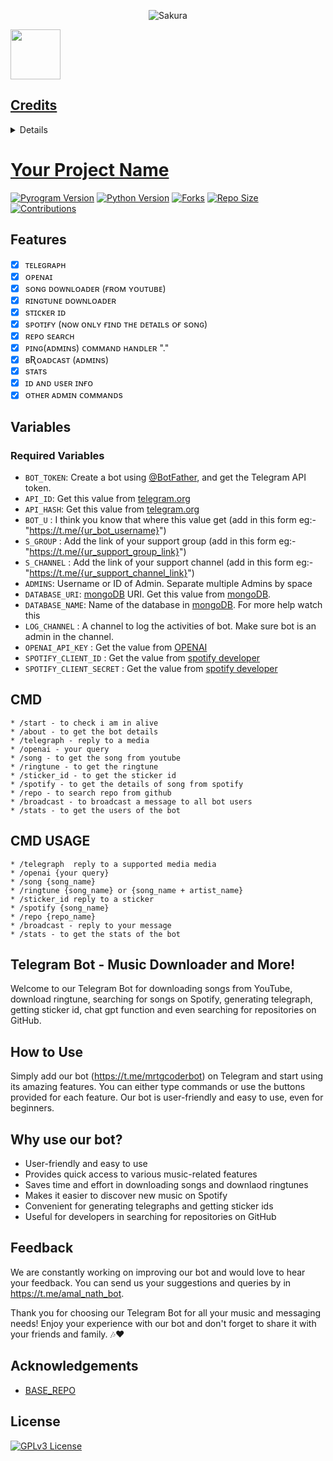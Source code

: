 <p align="center">
  <img src="https://telegra.ph/file/43e9e3a2e604ea243d3f7.jpg" alt="Sakura">
</p>

<a href="https://t.me/mrtgcoderbot">
  <img src="https://img.shields.io/badge/ʙᴏᴛ-blue?logo=telegram" width="80">

## Credits
<details>

<a href="https://t.me/MrTG_Coder">
  <img src="https://img.shields.io/badge/ᴏᴡɴᴇʀ-blue?logo=telegram" width="80">


<a href="https://t.me/masterolic">
  <img src="https://img.shields.io/badge/ᴛʜᴀɴᴋs ᴛᴏ-blue?logo=telegram" width="80">


<a href="https://t.me/Sunrises_24">
  <img src="https://img.shields.io/badge/ᴛʜᴀɴᴋs ᴛᴏ-blue?logo=telegram" width="80">

</details>

# Your Project Name

[![Pyrogram Version](https://img.shields.io/badge/Pyrogram-%3E%3D1.3.7-blue)](https://docs.pyrogram.org/)
[![Python Version](https://img.shields.io/badge/Python-%3E%3D3.6-blue)](https://www.python.org/)
[![Forks](https://img.shields.io/github/forks/your-username/your-repo)](https://github.com/your-username/your-repo/network/members)
[![Repo Size](https://img.shields.io/github/repo-size/your-username/your-repo)](https://github.com/your-username/your-repo)
[![Contributions](https://img.shields.io/badge/contributions-welcome-brightgreen.svg?style=flat)](CONTRIBUTING.md)


## Features

- [x] ᴛᴇʟᴇɢʀᴀᴘʜ
- [x] ᴏᴘᴇɴᴀɪ
- [x] sᴏɴɢ ᴅᴏᴡɴʟᴏᴀᴅᴇʀ (ғʀᴏᴍ ʏᴏᴜᴛᴜʙᴇ)
- [x] ʀɪɴɢᴛᴜɴᴇ ᴅᴏᴡɴʟᴏᴀᴅᴇʀ
- [x] sᴛɪᴄᴋᴇʀ ɪᴅ
- [x] sᴘᴏᴛɪғʏ (ɴᴏᴡ ᴏɴʟʏ ғɪɴᴅ ᴛʜᴇ ᴅᴇᴛᴀɪʟs ᴏғ sᴏɴɢ)
- [x] ʀᴇᴘᴏ sᴇᴀʀᴄʜ
- [x] ᴘɪɴɢ(ᴀᴅᴍɪɴs) ᴄᴏᴍᴍᴀɴᴅ ʜᴀɴᴅʟᴇʀ "."
- [x] ʙƦᴏᴀᴅᴄᴀsᴛ (ᴀᴅᴍɪɴs)
- [x] sᴛᴀᴛs
- [x] ɪᴅ ᴀɴᴅ ᴜsᴇʀ ɪɴғᴏ
- [x] ᴏᴛʜᴇʀ ᴀᴅᴍɪɴ ᴄᴏᴍᴍᴀɴᴅs

## Variables

### Required Variables
* `BOT_TOKEN`: Create a bot using [@BotFather](https://telegram.dog/BotFather), and get the Telegram API token.
* `API_ID`: Get this value from [telegram.org](https://my.telegram.org/apps)
* `API_HASH`: Get this value from [telegram.org](https://my.telegram.org/apps)
* `BOT_U` : I think you know that where this value get (add in this form eg:- "https://t.me/{ur_bot_username}")
* `S_GROUP` : Add the link of your support group (add in this form eg:- "https://t.me/{ur_support_group_link}")
* `S_CHANNEL` : Add the link of your support channel (add in this form eg:- "https://t.me/{ur_support_channel_link}")
* `ADMINS`: Username or ID of Admin. Separate multiple Admins by space
* `DATABASE_URI`: [mongoDB](https://www.mongodb.com) URI. Get this value from [mongoDB](https://www.mongodb.com).
* `DATABASE_NAME`: Name of the database in [mongoDB](https://www.mongodb.com). For more help watch this 
* `LOG_CHANNEL` : A channel to log the activities of bot. Make sure bot is an admin in the channel.
* `OPENAI_API_KEY` : Get the value from [OPENAI](https://platform.openai.com/api-keys)
* `SPOTIFY_CLIENT_ID` : Get the value from [spotify developer](https://developer.spotify.com/)
* `SPOTIFY_CLIENT_SECRET` : Get the value from [spotify developer](https://developer.spotify.com/)

## CMD

```
* /start - to check i am in alive
* /about - to get the bot details
* /telegraph - reply to a media
* /openai - your query
* /song - to get the song from youtube
* /ringtune - to get the ringtune
* /sticker_id - to get the sticker id
* /spotify - to get the details of song from spotify
* /repo - to search repo from github
* /broadcast - to broadcast a message to all bot users
* /stats - to get the users of the bot
```

## CMD USAGE

```
* /telegraph  reply to a supported media media
* /openai {your query}
* /song {song_name}
* /ringtune {song_name} or {song_name + artist_name}
* /sticker_id reply to a sticker
* /spotify {song_name}
* /repo {repo_name}
* /broadcast - reply to your message
* /stats - to get the stats of the bot 
```

## Telegram Bot - Music Downloader and More!

Welcome to our Telegram Bot for downloading songs from YouTube, download ringtune, searching for songs on Spotify, generating telegraph, getting sticker id, chat gpt function and even searching for repositories on GitHub.


## How to Use

Simply add our bot (https://t.me/mrtgcoderbot) on Telegram and start using its amazing features. You can either type commands or use the buttons provided for each feature. Our bot is user-friendly and easy to use, even for beginners.

## Why use our bot?

- User-friendly and easy to use
- Provides quick access to various music-related features
- Saves time and effort in downloading songs and downlaod ringtunes
- Makes it easier to discover new music on Spotify
- Convenient for generating telegraphs and getting sticker ids
- Useful for developers in searching for repositories on GitHub

## Feedback

We are constantly working on improving our bot and would love to hear your feedback. You can send us your suggestions and queries by in https://t.me/amal_nath_bot.

Thank you for choosing our Telegram Bot for all your music and messaging needs! Enjoy your experience with our bot and don't forget to share it with your friends and family. 🎶❤️
      

## Acknowledgements

 - [BASE_REPO](https://github.com/Devil-Botz/Elsa)


## License

[![GPLv3 License](https://img.shields.io/badge/License-GPL%20v3-yellow.svg)](https://github.com/master-code-r/coder/blob/main/LICENSE)



